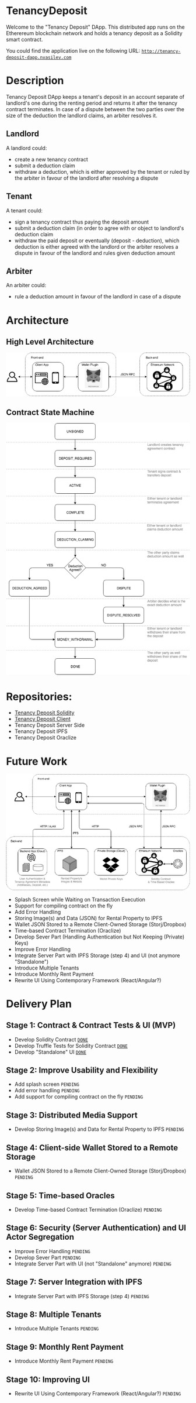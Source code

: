 # TenancyDeposit
Welcome to the "Tenancy Deposit" DApp. This distributed app runs on the Etherereum blockchain network and holds a tenancy deposit as a Solidity smart contract.

You could find the application live on the following URL: [`http://tenancy-deposit-dapp.nvasilev.com`](http://tenancy-deposit-dapp.nvasilev.com)

# Description
Tenancy Deposit DApp keeps a tenant's deposit in an account separate of landlord's one during the renting period and returns it after the tenancy contract terminates.
In case of a dispute between the two parties over the size of the deduction the landlord claims, an arbiter resolves it.

## Landlord
A landlord could:
* create a new tenancy contract
* submit a deduction claim
* withdraw a deduction, which is either approved by the tenant or ruled by the arbiter in favour of the landlord after resolving a dispute

## Tenant
A tenant could:
* sign a tenancy contract thus paying the deposit amount
* submit a deduction claim (in order to agree with or object to landlord's deduction claim
* withdraw the paid deposit or eventually (deposit - deduction), which deduction is either agreed with the landlord or the arbiter resolves a dispute in favour of the landlord and rules given deduction amount

## Arbiter
An arbiter could:
* rule a deduction amount in favour of the landlord in case of a dispute</li>

# Architecture

## High Level Architecture

![Tenancy Deposit DApp Architecture](diagrams/TenancyDepositDApp-Architecture.png?raw=true "Tenancy Deposit DApp Architecture")

## Contract State Machine
![Tenancy Deposit Contract State Machine](diagrams/TenancyDepositDApp-StateMachine.png?raw=true "Tenancy Deposit Contract State Machine")

# Repositories:
* [Tenancy Deposit Solidity](https://github.com/nvasilev/tenancy-deposit-sol)
* [Tenancy Deposit Client](https://github.com/nvasilev/tenancy-deposit-client)
* Tenancy Deposit Server Side
* Tenancy Deposit IPFS
* Tenancy Deposit Oraclize

# Future Work

![Tenancy Deposit DApp Future Architecture](diagrams/TenancyDepositDApp-Future-Architecture.png?raw=true "Tenancy Deposit DApp (Future) Architecture")

* Splash Screen while Waiting on Transaction Execution
* Support for compiling contract on the fly
* Add Error Handling
* Storing Image(s) and Data (JSON) for Rental Property to IPFS
* Wallet JSON Stored to a Remote Client-Owned Storage (Storj/Dropbox) 
* Time-based Contract Termination (Oraclize)
* Develop Sever Part (Handling Authentication but Not Keeping (Private) Keys)
* Improve Error Handling
* Integrate Server Part with IPFS Storage (step 4) and UI (not anymore "Standalone")
* Introduce Multiple Tenants
* Introduce Monthly Rent Payment
* Rewrite UI Using Contemporary Framework (React/Angular?)

# Delivery Plan

## Stage 1: Contract & Contract Tests & UI (MVP)
* Develop Solidity Contract [`DONE`](https://github.com/nvasilev/tenancy-deposit-sol/blob/master/contracts/TenancyDeposit.sol)
* Develop Truffle Tests for Solidity Contract [`DONE`](https://github.com/nvasilev/tenancy-deposit-sol/blob/master/test/TestTenancyDeposit.js)
* Develop "Standalone" UI [`DONE`](https://github.com/nvasilev/tenancy-deposit-client)

## Stage 2: Improve Usability and Flexibility
* Add splash screen `PENDING`
* Add error handling `PENDING`
* Add support for compiling contract on the fly `PENDING`

## Stage 3: Distributed Media Support
* Develop Storing Image(s) and Data for Rental Property to IPFS `PENDING`

## Stage 4: Client-side Wallet Stored to a Remote Storage
* Wallet JSON Stored to a Remote Client-Owned Storage (Storj/Dropbox) `PENDING`

## Stage 5: Time-based Oracles
* Develop Time-based Contract Termination (Oraclize) `PENDING`

## Stage 6: Security (Server Authentication) and UI Actor Segregation
* Improve Error Handling `PENDING`
* Develop Sever Part `PENDING`
* Integrate Server Part with UI (not "Standalone" anymore) `PENDING`

## Stage 7: Server Integration with IPFS
* Integrate Server Part with IPFS Storage (step 4) `PENDING`

## Stage 8: Multiple Tenants
* Introduce Multiple Tenants `PENDING`

## Stage 9: Monthly Rent Payment
* Introduce Monthly Rent Payment `PENDING`

## Stage 10: Improving UI
* Rewrite UI Using Contemporary Framework (React/Angular?) `PENDING`

